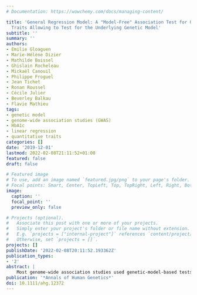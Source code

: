 ```yaml
---
# Documentation: https://wowchemy.com/docs/managing-content/

title: 'General Regression Model: A "Model-Free" Association Test for Quantitative
  Traits Allowing to Test for the Underlying Genetic Model'
subtitle: ''
summary: ''
authors:
- Emilie Gloaguen
- Marie-Hélène Dizier
- Mathilde Boissel
- Ghislain Rocheleau
- Mickaël Canouil
- Philippe Froguel
- Jean Tichet
- Ronan Roussel
- Cécile Julier
- Beverley Balkau
- Flavie Mathieu
tags:
- genetic model
- genome-wide association studies (GWAS)
- HbA1c
- linear regression
- quantitative traits
categories: []
date: '2019-12-01'
lastmod: 2022-02-08T21:11:52+01:00
featured: false
draft: false

# Featured image
# To use, add an image named `featured.jpg/png` to your page's folder.
# Focal points: Smart, Center, TopLeft, Top, TopRight, Left, Right, BottomLeft, Bottom, BottomRight.
image:
  caption: ''
  focal_point: ''
  preview_only: false

# Projects (optional).
#   Associate this post with one or more of your projects.
#   Simply enter your project's folder or file name without extension.
#   E.g. `projects = ["internal-project"]` references `content/project/deep-learning/index.md`.
#   Otherwise, set `projects = []`.
projects: []
publishDate: '2022-02-08T20:11:52.193362Z'
publication_types:
- '2'
abstract: |
    Most genome-wide association studies used genetic-model-based tests assuming an additive mode of inheritance, leading to underpowered association tests in case of departure from additivity. The general regression model (GRM) association test proposed by Fisher and Wilson in 1980 makes no assumption on the genetic model. Interestingly, it also allows formal testing of the underlying genetic model. We conducted a simulation study of quantitative traits to compare the power of the GRM test to the classical linear regression tests, the maximum of the three statistics (MAX), and the allele-based (allelic) tests. Simulations were performed on two samples sizes, using a large panel of genetic models, varying genetic models, minor allele frequencies, and the percentage of explained variance. In case of departure from additivity, the GRM was more powerful than the additive regression tests (power gain reaching 80%) and had similar power when the true model is additive. GRM was also as or more powerful than the MAX or allelic tests. The true simulated model was mostly retained by the GRM test. Application of GRM to HbA1c illustrates its gain in power. To conclude, GRM increases power to detect association for quantitative traits, allows determining the genetic model and is easily applicable.
publication: '*Annals of Human Genetics*'
doi: 10.1111/ahg.12372
---
```

